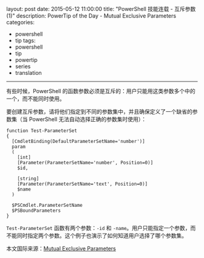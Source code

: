 ﻿layout: post
date: 2015-05-12 11:00:00
title: "PowerShell 技能连载 - 互斥参数 (1)"
description: PowerTip of the Day - Mutual Exclusive Parameters
categories:
- powershell
- tip
tags:
- powershell
- tip
- powertip
- series
- translation
---
有些时候，PowerShell 的函数参数必须是互斥的：用户只能用这类参数多个中的一个，而不能同时使用。

要创建互斥参数，请将他们指定到不同的参数集中，并且确保定义了一个缺省的参数集（当 PowerShell 无法自动选择正确的参数集时使用）：

    function Test-ParameterSet
    {
      [CmdletBinding(DefaultParameterSetName='number')]
      param
      (
        [int]
        [Parameter(ParameterSetName='number', Position=0)]
        $id,
    
        [string]
        [Parameter(ParameterSetName='text', Position=0)]
        $name
      )
    
      $PSCmdlet.ParameterSetName
      $PSBoundParameters
    }

`Test-ParameterSet` 函数有两个参数：`-id` 和 `-name`。用户只能指定一个参数，而不能同时指定两个参数。这个例子也演示了如何知道用户选择了哪个参数集。

<!--more-->
本文国际来源：[Mutual Exclusive Parameters](http://community.idera.com/powershell/powertips/b/tips/posts/mutual-exclusive-parameters)
